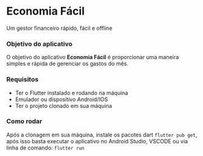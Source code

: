# Economia Fácil

Um gestor financeiro rápido, fácil e offline

### Objetivo do aplicativo

O objetivo do aplicativo **Economia Fácil** é proporcionar uma maneira simples e rápida de gerenciar os gastos do mês.

### Requisitos

- Ter o Flutter instalado e rodando na máquina
- Emulador ou dispositivo Android/IOS
- Ter o projeto clonado em sua máquina

### Como rodar

Após a clonagem em sua máquina, instale os pacotes dart `flutter pub get`, após isso basta executar o aplicativo no Android Studio, VSCODE ou via linha de comando: `flutter run`

